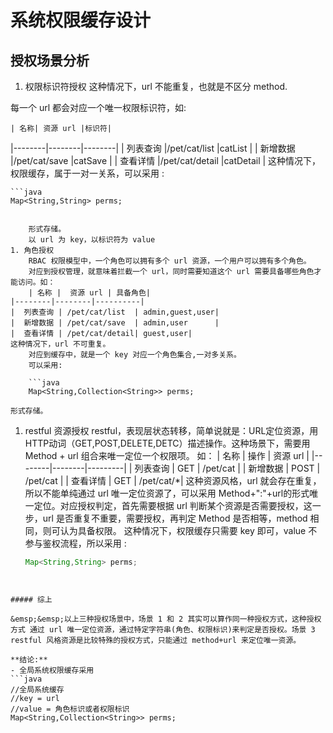 # 系统权限缓存设计

## 授权场景分析

1. 权限标识符授权
这种情况下，url 不能重复，也就是不区分 method.

  每一个 url 都会对应一个唯一权限标识符，如:

	| 名称| 资源 url |标识符|
|--------|--------|--------|
| 列表查询 |/pet/cat/list |catList |
| 新增数据 |/pet/cat/save |catSave |
| 查看详情 |/pet/cat/detail |catDetail |
	这种情况下，权限缓存，属于一对一关系，可以采用 :

    ```java
    Map<String,String> perms;
```

    形式存储。
    以 url 为 key，以标识符为 value
1. 角色授权
	RBAC 权限模型中，一个角色可以拥有多个 url 资源，一个用户可以拥有多个角色。
    对应到授权管理，就意味着拦截一个 url，同时需要知道这个 url 需要具备哪些角色才能访问。如：
    | 名称 |  资源 url | 具备角色|
|--------|--------|----------|
|  列表查询 | /pet/cat/list  | admin,guest,user|
|  新增数据 | /pet/cat/save  | admin,user	   |
|  查看详情 | /pet/cat/detail| guest,user|
这种情况下，url 不可重复。
  	对应到缓存中，就是一个 key 对应一个角色集合,一对多关系。
    可以采用:

    ```java
    Map<String,Collection<String>> perms;
```

    形式存储。
1. restful 资源授权
	restful，表现层状态转移，简单说就是：URL定位资源，用HTTP动词（GET,POST,DELETE,DETC）描述操作。这种场景下，需要用 Method + url 组合来唯一定位一个权限项。
    如：
	| 名称 | 操作 | 资源 url |
|--------|--------|---------|
| 列表查询 | GET  | /pet/cat |
| 新增数据 | POST | /pet/cat |
| 查看详情 | GET | /pet/cat/*|
这种资源风格，url 就会存在重复，所以不能单纯通过 url 唯一定位资源了，可以采用 Method+":"+url的形式唯一定位。对应授权判定，首先需要根据 url 判断某个资源是否需要授权，这一步，url 是否重复不重要，需要授权，再判定 Method 是否相等，method 相同，则可认为具备权限。
这种情况下，权限缓存只需要 key 即可，value 不参与鉴权流程，所以采用 :
    ```java
    Map<String,String> perms;
```


##### 综上

&emsp;&emsp;以上三种授权场景中，场景 1 和 2 其实可以算作同一种授权方式，这种授权方式 通过 url 唯一定位资源，通过特定字符串(角色、权限标识)来判定是否授权。场景 3 restful 风格资源是比较特殊的授权方式，只能通过 method+url 来定位唯一资源。

**结论:**
- 全局系统权限缓存采用
```java
//全局系统缓存
//key = url
//value = 角色标识或者权限标识
Map<String,Collection<String>> perms;
```


